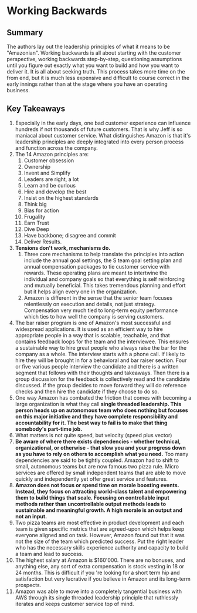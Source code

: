 # Working Backwards

## Summary
The authors lay out the leadership principles of what it means to be "Amazonian". Working backwards is all about starting with the customer perspective, working backwards step-by-step, questioning assumptions until you figure out exactly what you want to build and how you want to deliver it. It is all about seeking truth. This process takes more time on the from end, but it is much less expensive and difficult to course correct in the early innings rather than at the stage where you have an operating business.


## Key Takeaways

1. Especially in the early days, one bad customer experience can influence hundreds if not thousands of future customers. That is why Jeff is so maniacal about customer service. What distinguishes Amazon is that it's leadership principles are deeply integrated into every person process and function across the company.
2. The 14 Amazon principles are:
	1. Customer obsession
	2. Ownership
	3. Invent and Simplify
	4. Leaders are right, a lot
	5. Learn and be curious
	6. Hire and develop the best
	7. Insist on the highest standards
	8. Think big
	9. Bias for action
	10. Frugality
	11. Earn Trust
	12. Dive Deep
	13. Have backbone; disagree and commit
	14. Deliver Results.
3. **Tensions don't work, mechanisms do.**
	1. Three core mechanisms to help translate the principles into action include the annual goal settings, the S team goal setting plan and annual compensation packages to tie customer service with rewards. These operating plans are meant to intertwine the individual and company goals so that everything is self reinforcing and mutually beneficial. This takes tremendous planning and effort but it helps align every one in the organization.
	2. Amazon is different in the sense that the senior team focuses relentlessly on execution and details, not just strategy. Compensation very much tied to long-term equity performance which ties to how well the company is serving customers.
4. The bar raiser program is one of Amazon's most successful and widespread applications. It is used as an efficient way to hire appropriate people in a way that is scalable, teachable, and that contains feedback loops for the team and the interviewee. This ensures a sustainable way to hire great people who always raise the bar for the company as a whole. The interview starts with a phone call. If likely to hire they will be brought in for a behavioral and bar raiser section. Four or five various people interview the candidate and there is a written segment that follows with their thoughts and takeaways. Then there is a group discussion for the feedback is collectively read and the candidate discussed. if the group decides to move forward they will do reference checks and then hire the candidate if they choose to do so.
5. One way Amazon has combated the friction that comes with becoming a large organization is what they call **single threaded leadership. This person heads up on autonomous team who does nothing but focuses on this major initiative and they have complete responsibility and accountability for it. The best way to fail is to make that thing somebody's part-time job.**
6. What matters is not quite speed, but velocity (speed plus vector)
7. **Be aware of where there exists dependencies - whether technical, organizational, or otherwise - that slow you and your progress down as you have to rely on others to accomplish what you need.** Too many dependencies are said to be tightly coupled. Amazon had to shift to small, autonomous teams but are now famous two pizza rule. Micro services are offered by small independent teams that are able to move quickly and independently yet offer great service and features.
8. **Amazon does not focus or spend time on morale boosting events. Instead, they focus on attracting world-class talent and empowering them to build things that scale. Focusing on controllable input methods rather than uncontrollable output methods leads to sustainable and meaningful growth. A high morale is an output and not an input.**
9. Two pizza teams are most effective in product development and each team is given specific metrics that are agreed-upon which helps keep everyone  aligned and on task. However, Amazon found out that it was not the size of the team which predicted success. Put the right leader who has the necessary skills experience authority and capacity to build a team and lead to success.
10. The highest salary at Amazon is $160'000. There are no bonuses, and anything else, any sort of extra compensation is stock vesting in 18 or 24 months. This is difficult if you 're looking for a short term hip and satisfaction but very lucrative if you believe in Amazon and its long-term prospects.
11. Amazon was able to move into a completely tangential business with AWS through its single threaded leadership principle that ruthlessly iterates and keeps customer service top of mind.